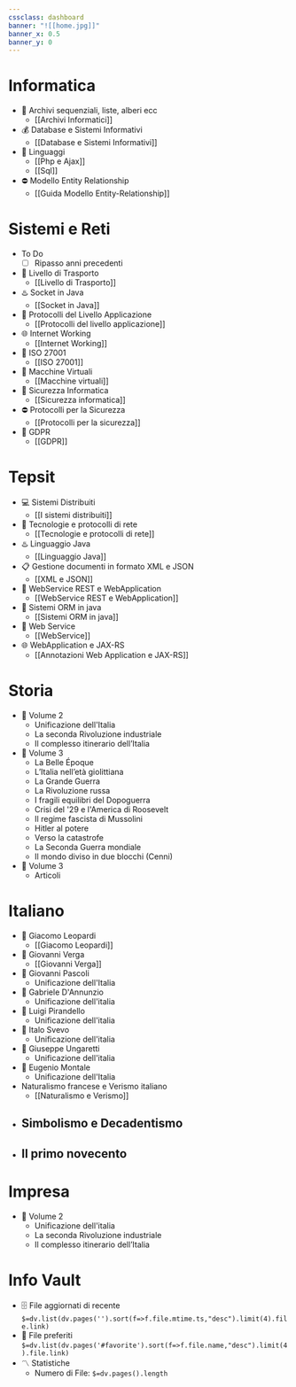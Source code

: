 ```yaml
---
cssclass: dashboard
banner: "![[home.jpg]]"
banner_x: 0.5
banner_y: 0
---
```

# Informatica
- 💼 Archivi sequenziali, liste, alberi ecc
	- [[Archivi Informatici]]
- 💰 Database e Sistemi Informativi
	- [[Database e Sistemi Informativi]]
- 👥 Linguaggi
	- [[Php e Ajax]]
	- [[Sql]]
- ⛔ Modello Entity Relationship
	- [[Guida Modello Entity-Relationship]]

# Sistemi e Reti
- To Do
	- [ ] Ripasso anni precedenti
- 🚚 Livello di Trasporto
	- [[Livello di Trasporto]]
- ♨️ Socket in Java
	- [[Socket in Java]]
- 📱 Protocolli del Livello Applicazione
	- [[Protocolli del livello applicazione]]
- 🌐 Internet Working
	- [[Internet Working]]
- 🚷 ISO 27001
	- [[ISO 27001]]
 - 🚓 Macchine Virtuali
	- [[Macchine virtuali]]
- 🔏 Sicurezza Informatica
	- [[Sicurezza informatica]]
 - ⛔ Protocolli per la Sicurezza
	- [[Protocolli per la sicurezza]]
 - 🪪 GDPR
	- [[GDPR]]

# Tepsit
- 💻 Sistemi Distribuiti
	- [[I sistemi distribuiti]]
- 💭 Tecnologie e protocolli di rete
	- [[Tecnologie e protocolli di rete]]
- ♨️ Linguaggio Java
	- [[Linguaggio Java]]
- 📋 Gestione documenti in formato XML e JSON
	- [[XML e JSON]]
- 📱 WebService REST e WebApplication
	- [[WebService REST e WebApplication]]
- 💽 Sistemi ORM in java
	- [[Sistemi ORM in java]]
- 📶 Web Service
	- [[WebService]]
- 🌐 WebApplication e JAX-RS
	- [[Annotazioni Web Application e JAX-RS]]

# Storia
- 💼 Volume 2
	- Unificazione dell'Italia
	- La seconda Rivoluzione industriale
	- Il complesso itinerario dell’Italia
- 💼 Volume 3
	- La Belle Époque
	- L’Italia nell’età giolittiana
	- La Grande Guerra
	- La Rivoluzione russa
	- I fragili equilibri del Dopoguerra
	- Crisi del '29 e l'America di Roosevelt
	- Il regime fascista di Mussolini
	- Hitler al potere
	- Verso la catastrofe
	- La Seconda Guerra mondiale
	- Il mondo diviso in due blocchi (Cenni)
- 💼 Volume 3
	- Articoli  
# Italiano
- 💼 Giacomo Leopardi
	- [[Giacomo Leopardi]]
- 💼 Giovanni Verga
	- [[Giovanni Verga]]
- 💼 Giovanni Pascoli
	- Unificazione dell'Italia
- 💼 Gabriele D'Annunzio
	- Unificazione dell'italia
- 💼 Luigi Pirandello
	- Unificazione dell'italia
- 💼 Italo Svevo
	- Unificazione dell'italia
- 💼 Giuseppe Ungaretti
	- Unificazione dell'italia
- 💼 Eugenio Montale
	- Unificazione dell'Italia
- Naturalismo francese e Verismo italiano
	- [[Naturalismo e Verismo]]
- Simbolismo e Decadentismo
	- 
- Il primo novecento
	- 

# Impresa
- 💼 Volume 2
	- Unificazione dell'italia
	- La seconda Rivoluzione industriale
	- Il complesso itinerario dell’Italia

# Info Vault
- 🗄️ File aggiornati di recente
 `$=dv.list(dv.pages('').sort(f=>f.file.mtime.ts,"desc").limit(4).file.link)`
- 🔖 File preferiti
 `$=dv.list(dv.pages('#favorite').sort(f=>f.file.name,"desc").limit(4).file.link)`
- 〽️ Statistiche
	-  Numero di File: `$=dv.pages().length`